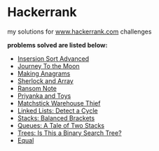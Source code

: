 # Hackerrank
my solutions for www.hackerrank.com challenges

**problems solved are listed below:**

* [Insersion Sort Advanced](
	https://www.hackerrank.com/challenges/insertion-sort)
* [Journey To the Moon](
	https://www.hackerrank.com/challenges/journey-to-the-moon)
* [Making Anagrams](
	https://www.hackerrank.com/challenges/ctci-making-anagrams)
* [Sherlock and Array](
	https://www.hackerrank.com/challenges/sherlock-and-array)
* [Ransom Note](
	https://www.hackerrank.com/challenges/ctci-ransom-note)
* [Priyanka and Toys](
	https://www.hackerrank.com/challenges/priyanka-and-toys)
* [Matchstick Warehouse Thief](
	https://www.hackerrank.com/contests/codeagon/challenges/robber-and-warehouse)
* [Linked Lists: Detect a Cycle](
	https://www.hackerrank.com/challenges/ctci-linked-list-cycle)
* [Stacks: Balanced Brackets](
	https://www.hackerrank.com/challenges/ctci-balanced-brackets)
* [Queues: A Tale of Two Stacks](
	https://www.hackerrank.com/challenges/ctci-queue-using-two-stacks)
* [Trees: Is This a Binary Search Tree?](
	https://www.hackerrank.com/challenges/ctci-is-binary-search-tree)
* [Equal](
	https://www.hackerrank.com/challenges/equal)
